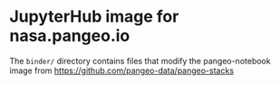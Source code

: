 # JupyterHub image for nasa.pangeo.io

The `binder/` directory contains files that modify the pangeo-notebook image from https://github.com/pangeo-data/pangeo-stacks
